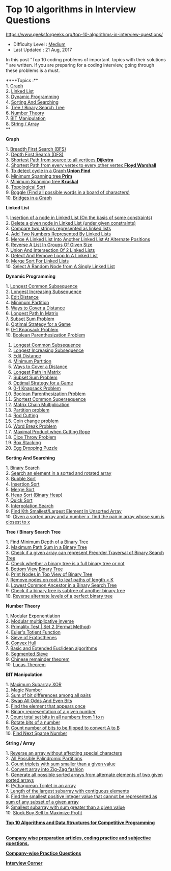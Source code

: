 # Top 10 algorithms in Interview Questions
https://www.geeksforgeeks.org/top-10-algorithms-in-interview-questions/
-   Difficulty Level : [Medium](https://www.geeksforgeeks.org/medium/)
-   Last Updated : 21 Aug, 2017

In this post "Top 10 coding problems of important  topics with their solutions " are written. If you are preparing for a coding interview, going through these problems is a must.

****Topics :**\
1\. [Graph](https://www.geeksforgeeks.org/top-10-algorithms-in-interview-questions/#algo1)\
2\. [Linked List](https://www.geeksforgeeks.org/top-10-algorithms-in-interview-questions/#algo2)\
3\. [Dynamic Programming](https://www.geeksforgeeks.org/top-10-algorithms-in-interview-questions/#algo3)\
4\. [Sorting And Searching](https://www.geeksforgeeks.org/top-10-algorithms-in-interview-questions/#algo4)\
5\. [Tree / Binary Search Tree](https://www.geeksforgeeks.org/top-10-algorithms-in-interview-questions/#algo5)\
6\. [Number Theory](https://www.geeksforgeeks.org/top-10-algorithms-in-interview-questions/#algo6)\
7\. [BIT Manipulation](https://www.geeksforgeeks.org/top-10-algorithms-in-interview-questions/#algo7)\
8\. [String / Array](https://www.geeksforgeeks.org/top-10-algorithms-in-interview-questions/#algo8)\
**

**Graph**

1\. [Breadth First Search (BFS)](https://www.geeksforgeeks.org/breadth-first-traversal-for-a-graph/)\
2\. [Depth First Search (DFS)](https://www.geeksforgeeks.org/depth-first-traversal-for-a-graph/)\
3\. [Shortest Path from source to all vertices **Dijkstra**](https://www.geeksforgeeks.org/greedy-algorithms-set-6-dijkstras-shortest-path-algorithm/)\
4\. [Shortest Path from every vertex to every other vertex **Floyd Warshall**](https://www.geeksforgeeks.org/dynamic-programming-set-16-floyd-warshall-algorithm/)\
5\. [To detect cycle in a Graph **Union Find**](https://www.geeksforgeeks.org/union-find/)\
6\. [Minimum Spanning tree **Prim**](https://www.geeksforgeeks.org/greedy-algorithms-set-5-prims-minimum-spanning-tree-mst-2/)\
7\. [Minimum Spanning tree **Kruskal**](https://www.geeksforgeeks.org/greedy-algorithms-set-2-kruskals-minimum-spanning-tree-mst/)\
8\. [Topological Sort](https://www.geeksforgeeks.org/topological-sorting/)\
9\. [Boggle (Find all possible words in a board of characters)](https://www.geeksforgeeks.org/boggle-find-possible-words-board-characters/)\
10\. [Bridges in a Graph](https://www.geeksforgeeks.org/bridge-in-a-graph/)

**Linked List**

1\. [Insertion of a node in Linked List (On the basis of some constraints)](https://www.geeksforgeeks.org/given-a-linked-list-which-is-sorted-how-will-you-insert-in-sorted-way/)\
2\. [Delete a given node in Linked List (under given constraints)](https://www.geeksforgeeks.org/delete-a-given-node-in-linked-list-under-given-constraints/)\
3\. [Compare two strings represented as linked lists](https://www.geeksforgeeks.org/compare-two-strings-represented-as-linked-lists/)\
4\. [Add Two Numbers Represented By Linked Lists](https://www.geeksforgeeks.org/sum-of-two-linked-lists/)\
5\. [Merge A Linked List Into Another Linked List At Alternate Positions](https://www.geeksforgeeks.org/merge-a-linked-list-into-another-linked-list-at-alternate-positions/)\
6\. [Reverse A List In Groups Of Given Size](https://www.geeksforgeeks.org/reverse-a-list-in-groups-of-given-size/)\
7\. [Union And Intersection Of 2 Linked Lists](https://www.geeksforgeeks.org/union-and-intersection-of-two-linked-lists/)\
8\. [Detect And Remove Loop In A Linked List](https://www.geeksforgeeks.org/detect-and-remove-loop-in-a-linked-list/)\
9\. [Merge Sort For Linked Lists](https://www.geeksforgeeks.org/merge-sort-for-linked-list/)\
10\. [Select A Random Node from A Singly Linked List](https://www.geeksforgeeks.org/select-a-random-node-from-a-singly-linked-list/)

**Dynamic Programming**

1\. [Longest Common Subsequence](https://www.geeksforgeeks.org/dynamic-programming-set-4-longest-common-subsequence/)\
2\. [Longest Increasing Subsequence](https://www.geeksforgeeks.org/dynamic-programming-set-3-longest-increasing-subsequence/)\
3\. [Edit Distance](https://www.geeksforgeeks.org/dynamic-programming-set-5-edit-distance/)\
4\. [Minimum Partition](https://www.geeksforgeeks.org/partition-a-set-into-two-subsets-such-that-the-difference-of-subset-sums-is-minimum/)\
5\. [Ways to Cover a Distance](https://www.geeksforgeeks.org/count-number-of-ways-to-cover-a-distance/)\
6\. [Longest Path In Matrix](https://www.geeksforgeeks.org/find-the-longest-path-in-a-matrix-with-given-constraints/)\
7\. [Subset Sum Problem](https://www.geeksforgeeks.org/dynamic-programming-subset-sum-problem/)\
8\. [Optimal Strategy for a Game](https://www.geeksforgeeks.org/dynamic-programming-set-31-optimal-strategy-for-a-game/)\
9\. [0-1 Knapsack Problem](https://www.geeksforgeeks.org/dynamic-programming-set-10-0-1-knapsack-problem/)\
10\. [Boolean Parenthesization Problem](https://www.geeksforgeeks.org/dynamic-programming-set-37-boolean-parenthesization-problem/)

1.  [Longest Common Subsequence](https://www.geeksforgeeks.org/dynamic-programming-set-4-longest-common-subsequence/)
2.  [Longest Increasing Subsequence](https://www.geeksforgeeks.org/dynamic-programming-set-3-longest-increasing-subsequence/)
3.  [Edit Distance](https://www.geeksforgeeks.org/dynamic-programming-set-5-edit-distance/)
4.  [Minimum Partition](https://www.geeksforgeeks.org/partition-a-set-into-two-subsets-such-that-the-difference-of-subset-sums-is-minimum/)
5.  [Ways to Cover a Distance](https://www.geeksforgeeks.org/count-number-of-ways-to-cover-a-distance/)
6.  [Longest Path In Matrix](https://www.geeksforgeeks.org/find-the-longest-path-in-a-matrix-with-given-constraints/)
7.  [Subset Sum Problem](https://www.geeksforgeeks.org/dynamic-programming-subset-sum-problem/)
8.  [Optimal Strategy for a Game](https://www.geeksforgeeks.org/dynamic-programming-set-31-optimal-strategy-for-a-game/)
9.  [0-1 Knapsack Problem](https://www.geeksforgeeks.org/dynamic-programming-set-10-0-1-knapsack-problem/)
10. [Boolean Parenthesization Problem](https://www.geeksforgeeks.org/dynamic-programming-set-37-boolean-parenthesization-problem/)
11. [Shortest Common Supersequence](https://www.geeksforgeeks.org/shortest-common-supersequence/)
12. [Matrix Chain Multiplication](https://www.geeksforgeeks.org/dynamic-programming-set-8-matrix-chain-multiplication/)
13. [Partition problem](https://www.geeksforgeeks.org/dynamic-programming-set-18-partition-problem/)
14. [Rod Cutting](https://www.geeksforgeeks.org/dynamic-programming-set-13-cutting-a-rod/)
15. [Coin change problem](https://www.geeksforgeeks.org/dynamic-programming-set-7-coin-change/)
16. [Word Break Problem](https://www.geeksforgeeks.org/dynamic-programming-set-32-word-break-problem/)
17. [Maximal Product when Cutting Rope](https://www.geeksforgeeks.org/dynamic-programming-set-36-cut-a-rope-to-maximize-product/)
18. [Dice Throw Problem](https://www.geeksforgeeks.org/dice-throw-problem/)
19. [Box Stacking](https://www.geeksforgeeks.org/dynamic-programming-set-21-box-stacking-problem/)
20. [Egg Dropping Puzzle](https://www.geeksforgeeks.org/dynamic-programming-set-11-egg-dropping-puzzle/)

**Sorting And Searching**

1\. [Binary Search](http://geeksquiz.com/binary-search/)\
2\. [Search an element in a sorted and rotated array](https://www.geeksforgeeks.org/search-an-element-in-a-sorted-and-pivoted-array/)\
3\. [Bubble Sort](http://geeksquiz.com/bubble-sort/)\
4\. [Insertion Sort](http://geeksquiz.com/insertion-sort/)\
5\. [Merge Sort](http://geeksquiz.com/merge-sort/)\
6\. [Heap Sort (Binary Heap)](http://geeksquiz.com/heap-sort/)\
7\. [Quick Sort](http://geeksquiz.com/quick-sort/)\
8\. [Interpolation Search](https://www.geeksforgeeks.org/interpolation-search/)\
9\. [Find Kth Smallest/Largest Element In Unsorted Array](https://www.geeksforgeeks.org/kth-smallestlargest-element-unsorted-array-set-2-expected-linear-time/)\
10\. [Given a sorted array and a number x, find the pair in array whose sum is closest to x](http://geeksquiz.com/given-sorted-array-number-x-find-pair-array-whose-sum-closest-x/)

**Tree / Binary Search Tree**

1\. [Find Minimum Depth of a Binary Tree](https://www.geeksforgeeks.org/find-minimum-depth-of-a-binary-tree/)\
2\. [Maximum Path Sum in a Binary Tree](https://www.geeksforgeeks.org/find-maximum-path-sum-in-a-binary-tree/)\
3\. [Check if a given array can represent Preorder Traversal of Binary Search Tree](https://www.geeksforgeeks.org/check-if-a-given-array-can-represent-preorder-traversal-of-binary-search-tree/)\
4\. [Check whether a binary tree is a full binary tree or not](https://www.geeksforgeeks.org/check-whether-binary-tree-full-binary-tree-not/)\
5\. [Bottom View Binary Tree](https://www.geeksforgeeks.org/bottom-view-binary-tree/)\
6\. [Print Nodes in Top View of Binary Tree](https://www.geeksforgeeks.org/print-nodes-top-view-binary-tree/)\
7\. [Remove nodes on root to leaf paths of length < K](https://www.geeksforgeeks.org/remove-nodes-root-leaf-paths-length-k/)\
8\. [Lowest Common Ancestor in a Binary Search Tree](https://www.geeksforgeeks.org/lowest-common-ancestor-in-a-binary-search-tree/)\
9\. [Check if a binary tree is subtree of another binary tree](https://www.geeksforgeeks.org/check-binary-tree-subtree-another-binary-tree-set-2/)\
10\. [Reverse alternate levels of a perfect binary tree](https://www.geeksforgeeks.org/reverse-alternate-levels-binary-tree/)

**Number Theory**

1\. [Modular Exponentiation](https://www.geeksforgeeks.org/modular-exponentiation-power-in-modular-arithmetic/)\
2\. [Modular multiplicative inverse](https://www.geeksforgeeks.org/multiplicative-inverse-under-modulo-m/)\
3\. [Primality Test | Set 2 (Fermat Method)](https://www.geeksforgeeks.org/primality-test-set-2-fermet-method/)\
4\. [Euler's Totient Function](https://www.geeksforgeeks.org/eulers-totient-function/)\
5\. [Sieve of Eratosthenes](https://www.geeksforgeeks.org/sieve-of-eratosthenes/)\
6\. [Convex Hull](https://www.geeksforgeeks.org/convex-hull-set-1-jarviss-algorithm-or-wrapping/)\
7\. [Basic and Extended Euclidean algorithms](https://www.geeksforgeeks.org/basic-and-extended-euclidean-algorithms/)\
8\. [Segmented Sieve](https://www.geeksforgeeks.org/segmented-sieve/)\
9\. [Chinese remainder theorem](https://www.geeksforgeeks.org/chinese-remainder-theorem-set-1-introduction/)\
10\. [Lucas Theorem](https://www.geeksforgeeks.org/compute-ncr-p-set-2-lucas-theorem/)

**BIT Manipulation**

1\. [Maximum Subarray XOR](https://www.geeksforgeeks.org/find-the-maximum-subarray-xor-in-a-given-array/)\
2\. [Magic Number](https://www.geeksforgeeks.org/find-nth-magic-number/)\
3\. [Sum of bit differences among all pairs](https://www.geeksforgeeks.org/sum-of-bit-differences-among-all-pairs/)\
4\. [Swap All Odds And Even Bits](https://www.geeksforgeeks.org/swap-all-odd-and-even-bits/)\
5\. [Find the element that appears once](https://www.geeksforgeeks.org/find-the-element-that-appears-once/)\
6\. [Binary representation of a given number](https://www.geeksforgeeks.org/binary-representation-of-a-given-number/)\
7\. [Count total set bits in all numbers from 1 to n](https://www.geeksforgeeks.org/count-total-set-bits-in-all-numbers-from-1-to-n/)\
8\. [Rotate bits of a number](https://www.geeksforgeeks.org/rotate-bits-of-an-integer/)\
9\. [Count number of bits to be flipped to convert A to B](https://www.geeksforgeeks.org/count-number-of-bits-to-be-flipped-to-convert-a-to-b/)\
10\. [Find Next Sparse Number](https://www.geeksforgeeks.org/given-a-number-find-next-sparse-number/)

**String / Array**

1\. [Reverse an array without affecting special characters](https://www.geeksforgeeks.org/reverse-an-array-without-affecting-special-characters/)\
2\. [All Possible Palindromic Partitions](https://www.geeksforgeeks.org/given-a-string-print-all-possible-palindromic-partition/)\
3\. [Count triplets with sum smaller than a given value](https://www.geeksforgeeks.org/count-triplets-with-sum-smaller-that-a-given-value/)\
4\. [Convert array into Zig-Zag fashion](https://www.geeksforgeeks.org/convert-array-into-zig-zag-fashion/)\
5\. [Generate all possible sorted arrays from alternate elements of two given sorted arrays](https://www.geeksforgeeks.org/generate-all-possible-sorted-arrays-from-alternate-elements-of-two-given-arrays/)\
6\. [Pythagorean Triplet in an array](https://www.geeksforgeeks.org/find-pythagorean-triplet-in-an-unsorted-array/)\
7\. [Length of the largest subarray with contiguous elements](https://www.geeksforgeeks.org/length-largest-subarray-contiguous-elements-set-1/)\
8\. [Find the smallest positive integer value that cannot be represented as sum of any subset of a given array](https://www.geeksforgeeks.org/find-smallest-value-represented-sum-subset-given-array/)\
9\. [Smallest subarray with sum greater than a given value](https://www.geeksforgeeks.org/minimum-length-subarray-sum-greater-given-value/)\
10\. [Stock Buy Sell to Maximize Profit](https://www.geeksforgeeks.org/stock-buy-sell/)

**[Top 10 Algorithms and Data Structures for Competitive Programming](https://www.geeksforgeeks.org/top-algorithms-and-data-structures-for-competitive-programming/)**

**\
[Company wise preparation articles, coding practice and subjective questions.](https://www.geeksforgeeks.org/company-preparation/)**

**[Company-wise Practice Questions](https://practice.geeksforgeeks.org/company-tags)**

**[Interview Corner](https://www.geeksforgeeks.org/about/interview-corner/)**